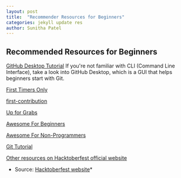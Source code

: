 ```yaml
---
layout: post
title:  "Recommender Resources for Beginners"
categories: jekyll update res
author: Sunitha Patel
---
```


## Recommended Resources for Beginners

[GitHub Desktop Tutorial](https://docs.github.com/en/desktop/installing-and-configuring-github-desktop/overview/getting-started-with-github-desktop)
If you're not familiar with CLI (Command Line Interface), take a look into GitHub Desktop, which is a GUI that helps beginners start with Git.

[First Timers Only](https://www.firsttimersonly.com)

[first-contribution](https://github.com/firstcontributions/first-contributions)

[Up for Grabs](https://up-for-grabs.net)

[Awesome For Beginners](https://github.com/mungell/awesome-for-beginners)

[Awesome For Non-Programmers](https://github.com/szabgab/awesome-for-non-programmers)

[Git Tutorial](https://git-scm.com/docs/gittutorial)

[Other resources on Hacktoberfest official website](https://hacktoberfest.digitalocean.com/resources/beginners)


* Source: [Hacktoberfest website](https://hacktoberfest.digitalocean.com/resources)* 


